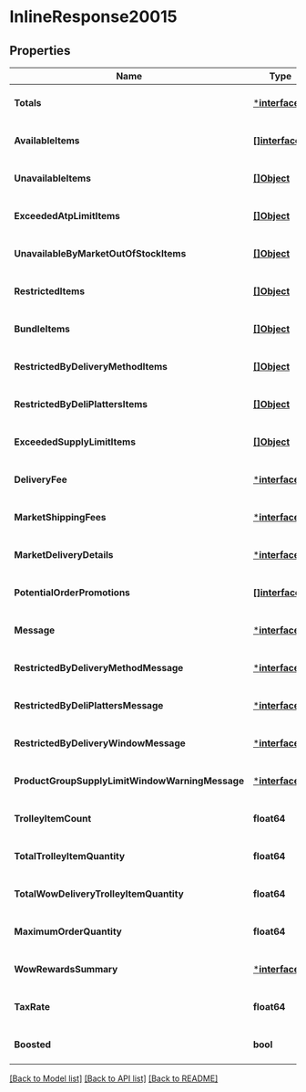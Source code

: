 # InlineResponse20015

## Properties
Name | Type | Description | Notes
------------ | ------------- | ------------- | -------------
**Totals** | [***interface{}**](interface{}.md) |  | [optional] [default to null]
**AvailableItems** | [**[]interface{}**](interface{}.md) |  | [optional] [default to null]
**UnavailableItems** | [**[]Object**](.md) |  | [optional] [default to null]
**ExceededAtpLimitItems** | [**[]Object**](.md) |  | [optional] [default to null]
**UnavailableByMarketOutOfStockItems** | [**[]Object**](.md) |  | [optional] [default to null]
**RestrictedItems** | [**[]Object**](.md) |  | [optional] [default to null]
**BundleItems** | [**[]Object**](.md) |  | [optional] [default to null]
**RestrictedByDeliveryMethodItems** | [**[]Object**](.md) |  | [optional] [default to null]
**RestrictedByDeliPlattersItems** | [**[]Object**](.md) |  | [optional] [default to null]
**ExceededSupplyLimitItems** | [**[]Object**](.md) |  | [optional] [default to null]
**DeliveryFee** | [***interface{}**](interface{}.md) |  | [optional] [default to null]
**MarketShippingFees** | [***interface{}**](interface{}.md) |  | [optional] [default to null]
**MarketDeliveryDetails** | [***interface{}**](interface{}.md) |  | [optional] [default to null]
**PotentialOrderPromotions** | [**[]interface{}**](interface{}.md) |  | [optional] [default to null]
**Message** | [***interface{}**](interface{}.md) |  | [optional] [default to null]
**RestrictedByDeliveryMethodMessage** | [***interface{}**](interface{}.md) |  | [optional] [default to null]
**RestrictedByDeliPlattersMessage** | [***interface{}**](interface{}.md) |  | [optional] [default to null]
**RestrictedByDeliveryWindowMessage** | [***interface{}**](interface{}.md) |  | [optional] [default to null]
**ProductGroupSupplyLimitWindowWarningMessage** | [***interface{}**](interface{}.md) |  | [optional] [default to null]
**TrolleyItemCount** | **float64** |  | [optional] [default to null]
**TotalTrolleyItemQuantity** | **float64** |  | [optional] [default to null]
**TotalWowDeliveryTrolleyItemQuantity** | **float64** |  | [optional] [default to null]
**MaximumOrderQuantity** | **float64** |  | [optional] [default to null]
**WowRewardsSummary** | [***interface{}**](interface{}.md) |  | [optional] [default to null]
**TaxRate** | **float64** |  | [optional] [default to null]
**Boosted** | **bool** |  | [optional] [default to null]

[[Back to Model list]](../README.md#documentation-for-models) [[Back to API list]](../README.md#documentation-for-api-endpoints) [[Back to README]](../README.md)


